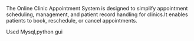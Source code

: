 The Online Clinic Appointment System is  designed to simplify appointment scheduling, management, and patient record handling for clinics.It enables patients to book, reschedule, or cancel appointments.

Used Mysql,python gui 
